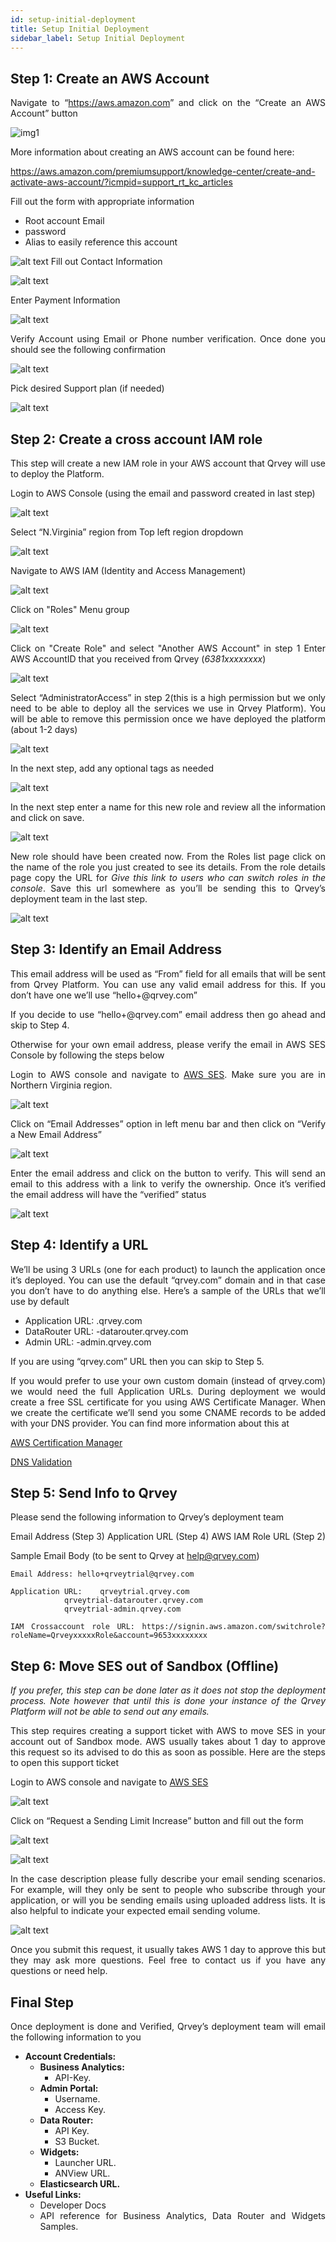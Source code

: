 ```yaml
---
id: setup-initial-deployment
title: Setup Initial Deployment
sidebar_label: Setup Initial Deployment
---
```


<div style="text-align: justify">

## Step 1: Create an AWS Account
Navigate to “<https://aws.amazon.com>” and click on the “Create an AWS Account” button

![img1](assets/initial-deployment/1.1.CreateAWSAccount.png#thumbnail-80)

More information about creating an AWS account can be found here:

<https://aws.amazon.com/premiumsupport/knowledge-center/create-and-activate-aws-account/?icmpid=support_rt_kc_articles>

Fill out the form with appropriate information 

* Root account Email
* password 
* Alias to easily reference this account

![alt text](assets/initial-deployment/1.2.CreateAWSAccount.png#thumbnail-80)
Fill out Contact Information

![alt text](assets/initial-deployment/1.3.CreateAWSAccount.png#thumbnail-80)

Enter Payment Information

![alt text](assets/initial-deployment/1.4.CreateAWSAccount.png#thumbnail-80)

Verify Account using Email or Phone number verification. Once done you should see the following confirmation

![alt text](assets/initial-deployment/1.5.CreateAWSAccount.png#thumbnail-80)

Pick desired Support plan (if needed)

![alt text](assets/initial-deployment/1.6.CreateAWSAccount.png#thumbnail-80)
## Step 2: Create a cross account IAM role
This step will create a new IAM role in your AWS account that Qrvey will use to deploy the Platform.
 
Login to AWS Console (using the email and password created in last step)

![alt text](assets/initial-deployment/2.1.CreateIAMUser.png#thumbnail-80)

Select “N.Virginia” region from Top left region dropdown

![alt text](assets/initial-deployment/2.2.CreateIAMUser.png#thumbnail-80)

Navigate to AWS IAM (Identity and Access Management)

![alt text](assets/initial-deployment/2.3.CreateIAMUser.png#thumbnail-80)

Click on "Roles" Menu group

![alt text](assets/initial-deployment/2.4.CreateIAMRole.png#thumbnail-80)

Click on "Create Role" and select "Another AWS Account" in step 1
Enter AWS AccountID that you received from Qrvey (*6381xxxxxxxx*)

![alt text](assets/initial-deployment/2.5.CreateIAMRole.png#thumbnail-80)

Select “AdministratorAccess” in step 2(this is a high permission but we only need to be able to deploy all the services we use in Qrvey Platform). You will be able to remove this permission once we have deployed the platform (about 1-2 days)

![alt text](assets/initial-deployment/2.6.CreateIAMRole.png#thumbnail-80)

In the next step, add any optional tags as needed

![alt text](assets/initial-deployment/2.7.CreateIAMRole.png#thumbnail-80)

In the next step enter a name for this new role and review all the information and click on save.

![alt text](assets/initial-deployment/2.8.CreateIAMRole.png#thumbnail-80)

New role should have been created now. From the Roles list page click on the name of the role you just created to see its details. From the role details page copy the URL for *Give this link to users who can switch roles in the console*. Save this url somewhere as you’ll be sending this to Qrvey’s deployment team in the last step.

![alt text](assets/initial-deployment/2.9.CreateIAMRole.png#thumbnail-80)

## Step 3: Identify an Email Address 
This email address will be used as “From” field for all emails that will be sent from Qrvey Platform. You can use any valid email address for this. If you don’t have one we’ll use “hello+<companyname>@qrvey.com”

If you decide to use “hello+<companyname>@qrvey.com” email address then go ahead and skip to Step 4. 

Otherwise for your own email address, please verify the email in AWS SES Console by following the steps below

Login to AWS console and navigate to [AWS SES](https://aws.amazon.com/ses/). Make sure you are in Northern Virginia region.

![alt text](assets/initial-deployment/3.1.IdentifyEmailAddress.png#thumbnail-80)

Click on “Email Addresses” option in left menu bar and then click on “Verify a New Email Address”

![alt text](assets/initial-deployment/3.2.IdentifyEmailAddress.png#thumbnail-80)

Enter the email address and click on the button to verify. This will send an email to this address with a link to verify the ownership. Once it’s verified the email address will have the “verified” status

![alt text](assets/initial-deployment/3.3.IdentifyEmailAddress.png#thumbnail-80)

## Step 4: Identify a URL
We’ll be using 3 URLs (one for each product) to launch the application once it’s deployed. You can use the default “qrvey.com” domain and in that case you don’t have to do anything else. Here’s a sample of the URLs that we’ll use by default

* Application URL: <companyName>.qrvey.com
* DataRouter URL: <companyName>-datarouter.qrvey.com
* Admin URL: <companyName>-admin.qrvey.com

If you are using “qrvey.com” URL then you can skip to Step 5.

If you would prefer to use your own custom domain (instead of qrvey.com) we would need the full Application URLs. During deployment we would create a free SSL certificate for you using AWS Certificate Manager. When we create the certificate we’ll send you some CNAME records to be added with your DNS provider. You can find more information about this at

[AWS Certification Manager](https://docs.aws.amazon.com/acm/latest/userguide/acm-overview.html)

[DNS Validation](https://docs.aws.amazon.com/acm/latest/userguide/gs-acm-validate-dns.html)

## Step 5: Send Info to Qrvey
Please send the following information to Qrvey’s deployment team

Email Address (Step 3)
Application URL (Step 4)
AWS IAM Role URL (Step 2)

Sample Email Body (to be sent to Qrvey at help@qrvey.com)
```
Email Address: hello+qrveytrial@qrvey.com

Application URL: 	qrveytrial.qrvey.com
			qrveytrial-datarouter.qrvey.com
			qrveytrial-admin.qrvey.com

IAM Crossaccount role URL: https://signin.aws.amazon.com/switchrole?roleName=QrveyxxxxxRole&account=9653xxxxxxxx
```

## Step 6: Move SES out of Sandbox (Offline)
_If you prefer, this step can be done later as it does not stop the deployment process. Note however that until this is done your instance of the Qrvey Platform will not be able to send out any emails._ 

This step requires creating a support ticket with AWS to move SES in your account out of Sandbox mode. AWS usually takes about 1 day to approve this request so its advised to do this as soon as possible. Here are the steps to open this support ticket

Login to AWS console and navigate to [AWS SES](http://aws.amazon.com/ses)

![alt text](assets/initial-deployment/6.1.MoveSESOutOfSandbox.png#thumbnail-80)

Click on “Request a Sending Limit Increase” button and fill out the form

![alt text](assets/initial-deployment/6.2.MoveSESOutOfSandbox.png#thumbnail-80)

![alt text](assets/initial-deployment/6.3.MoveSESOutOfSandbox.png#thumbnail-80)

In the case description please fully describe your email sending scenarios. For example, will they only be sent to people who subscribe through your application, or will you be sending emails using uploaded address lists. It is also helpful to indicate your expected email sending volume.

![alt text](assets/initial-deployment/6.4.MoveSESOutOfSandbox.png#thumbnail-80)

Once you submit this request, it usually takes AWS 1 day to approve this but they may ask more questions. Feel free to contact us if you have any questions or need help.

## Final Step
Once deployment is done and Verified, Qrvey’s deployment team will email the following information to you

* **Account Credentials:**
	* **Business Analytics:**
		* API-Key.
	* **Admin Portal:**
		* Username.
		* Access Key.
	* **Data Router:**
		* API Key.
		* S3 Bucket.
	* **Widgets:**
		* Launcher URL.
		* ANView URL.
	* **Elasticsearch URL.**
* **Useful Links:**
	* Developer Docs
	* API reference for Business Analytics, Data Router and Widgets Samples.



